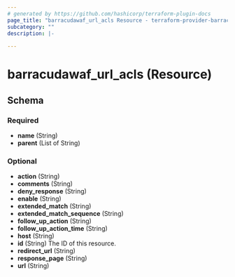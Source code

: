 ```yaml
---
# generated by https://github.com/hashicorp/terraform-plugin-docs
page_title: "barracudawaf_url_acls Resource - terraform-provider-barracudawaf"
subcategory: ""
description: |-
  
---
```


# barracudawaf_url_acls (Resource)





<!-- schema generated by tfplugindocs -->
## Schema

### Required

- **name** (String)
- **parent** (List of String)

### Optional

- **action** (String)
- **comments** (String)
- **deny_response** (String)
- **enable** (String)
- **extended_match** (String)
- **extended_match_sequence** (String)
- **follow_up_action** (String)
- **follow_up_action_time** (String)
- **host** (String)
- **id** (String) The ID of this resource.
- **redirect_url** (String)
- **response_page** (String)
- **url** (String)


